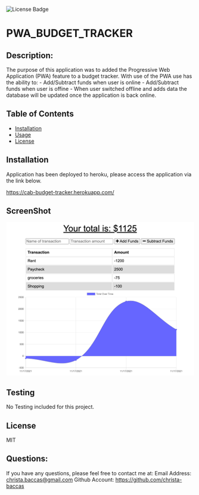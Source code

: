![License Badge](https://img.shields.io/badge/license-MIT-blue)

# PWA_BUDGET_TRACKER

## Description: 
 The purpose of this application was to added the Progressive Web Application (PWA) feature to a budget tracker. With use of the PWA use has the ability to:
    - Add/Subtract funds when user is online
    - Add/Subtract funds when user is offine
    - When user switched offline and adds data the database will be updated once the application is back online.

## Table of Contents 

* [Installation](#installation)
* [Usage](#usage)
* [License](#license)
  
## Installation 
Application has been deployed to heroku, please access the application via the link below. 

https://cab-budget-tracker.herokuapp.com/

## ScreenShot 
 
![Picture](budgetTracker.png)

## Testing 
No Testing included for this project.

## License 
MIT 

## Questions: 
If you have any questions, please feel free to contact me at:
  Email Address: christa.baccas@gmail.com
  Github Account: https://github.com/christa-baccas
